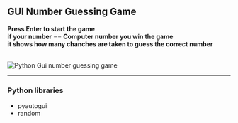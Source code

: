 <h2>GUI Number Guessing Game</h2>
<span>
  <strong>Press Enter to start the game</strong>
  <br>
  <strong>if your number == Computer number you win the game</strong>
  <br>
  <strong>it shows how many chanches are taken to guess the correct number</strong>
</span>
<br><br>

![Python Gui number guessing game](https://github.com/Nishant43S/python-GUI-NumberGuessing-game/assets/165580472/66765583-e949-4feb-b4bf-ccce175c6f7d)
<hr>

<h3>Python libraries</h3>
<ul>
  <li>pyautogui</li>
  <li>random</li>
</ul>

